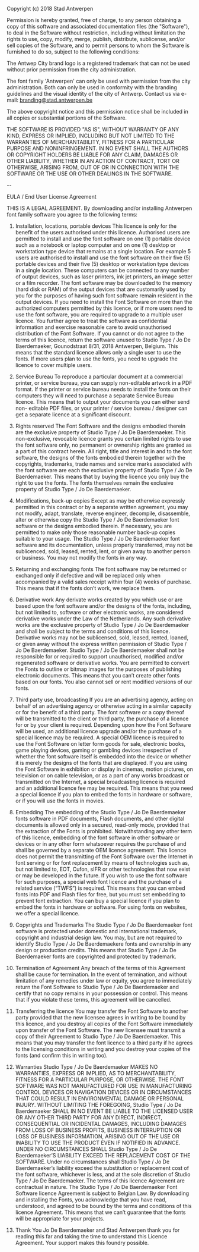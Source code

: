 Copyright (c) 2018 Stad Antwerpen

Permission is hereby granted, free of charge, to any person obtaining a copy
of this software and associated documentation files (the "Software"), to deal
in the Software without restriction, including without limitation the rights
to use, copy, modify, merge, publish, distribute, sublicense, and/or sell
copies of the Software, and to permit persons to whom the Software is
furnished to do so, subject to the following conditions:

The Antwep City brand logo is a registered trademark that can not be used
without prior permission from the city administration.

The font family 'Antwerpen' can only be used with permission from the city
administration. Both can only be used in conformity with the branding
guidelines and the visual identity of the city of Antwerp. Contact us via
e-mail: branding@stad.antwerpen.be

The above copyright notice and this permission notice shall be included in all
copies or substantial portions of the Software.

THE SOFTWARE IS PROVIDED "AS IS", WITHOUT WARRANTY OF ANY KIND, EXPRESS OR
IMPLIED, INCLUDING BUT NOT LIMITED TO THE WARRANTIES OF MERCHANTABILITY,
FITNESS FOR A PARTICULAR PURPOSE AND NONINFRINGEMENT. IN NO EVENT SHALL THE
AUTHORS OR COPYRIGHT HOLDERS BE LIABLE FOR ANY CLAIM, DAMAGES OR OTHER
LIABILITY, WHETHER IN AN ACTION OF CONTRACT, TORT OR OTHERWISE, ARISING FROM,
OUT OF OR IN CONNECTION WITH THE SOFTWARE OR THE USE OR OTHER DEALINGS IN THE
SOFTWARE.

--

EULA / End User License Agreement

THIS IS A LEGAL AGREEMENT. By downloading and/or installing
Antwerpen font family software you agree to the following terms:

1. Installation, locations, portable devices
This licence is only for the benefit of the users authorised under
this licence. Authorised users are permitted to install and use the
font software on one (1) portable device such as a notebook or
laptop computer and on one (1) desktop or workstation type device
that remains at a single location. For example 5 users are
authorised to install and use the font software on their five (5)
portable devices and their five (5) desktop or workstation type
devices in a single location. These computers can be connected to
any number of output devices, such as laser printers, ink jet
printers, an image setter or a film recorder. The font software may
be downloaded to the memory (hard disk or RAM) of the output devices
that are customarily used by you for the purposes of having such
font software remain resident in the output devices. If you need to
install the Font Software on more than the authorized computers
permitted by this licence, or if more users need to use the font
software, you are required to upgrade to a multiple user licence.
You further agree to treat the software as confidential information
and exercise reasonable care to avoid unauthorised distribution of
the Font Software. If you cannot or do not agree to the terms of
this licence, return the software unused to Studio Type / Jo De
Baerdemaeker, Gounodstraat 8/31, 2018 Antwerpen, Belgium.
This means that the standard licence allows only a single user to
use the fonts. If more users plan to use the fonts, you need to
upgrade the licence to cover multiple users.

2. Service Bureau
To reproduce a particular document at a commercial printer, or
service bureau, you can supply non-editable artwork in a PDF format.
If the printer or service bureau needs to install the fonts on their
computers they will need to purchase a separate Service Bureau
licence.
This means that to output your documents you can either send non-
editable PDF files, or your printer / service bureau / designer can
get a separate licence at a significant discount.

3. Rights reserved
The Font Software and the designs embodied therein are the exclusive
property of Studio Type / Jo De Baerdemaeker. This non-exclusive,
revocable licence grants you certain limited rights to use the font
software only, no permanent or ownership rights are granted as a
part of this contract herein. All right, title and interest in and
to the font software, the designs of the fonts embodied therein
together with the copyrights, trademarks, trade names and service
marks associated with the font software are each the exclusive
property of Studio Type / Jo De Baerdemaeker.
This means that by buying the licence you only buy the right to use
the fonts. The fonts themselves remain the exclusive property of
Studio Type / Jo De Baerdemaeker.

4. Modifications, back-up copies
Except as may be otherwise expressly permitted in this contract or
by a separate written agreement, you may not modify, adapt,
translate, reverse engineer, decompile, disassemble, alter or
otherwise copy the Studio Type / Jo De Baerdemaeker font software or
the designs embodied therein. If necessary, you are permitted to
make only those reasonable number back-up copies suitable to your
usage. The Studio Type / Jo De Baerdemaeker font software and its
documentation, unless properly transferred, may not be sublicenced,
sold, leased, rented, lent, or given away to another person or
business.
You may not modify the fonts in any way.

5. Returning and exchanging fonts
The font software may be returned or exchanged only if defective and
will be replaced only when accompanied by a valid sales receipt
within four (4) weeks of purchase.
This means that if the fonts donʼt work, we replace them.

6. Derivative work
Any derivate works created by you which use or are based upon the
font software and/or the designs of the fonts, including, but not
limited to, software or other electronic works, are considered
derivative works under the Law of the Netherlands. Any such
derivative works are the exclusive property of Studio Type / Jo De
Baerdemaeker and shall be subject to the terms and conditions of
this licence. Derivative works may not be sublicensed, sold, leased,
rented, loaned, or given away without the express written permission
of Studio Type / Jo De Baerdemaeker. Studio Type / Jo De
Baerdemaeker shall not be responsible for or required to support
unauthorised, modified and/or regenerated software or derivative
works. You are permitted to convert the Fonts to outline or bitmap
images for the purposes of publishing electronic documents.
This means that you canʼt create other fonts based on our fonts. You
also cannot sell or rent modified versions of our fonts.

7. Third party use, broadcasting
If you are an advertising agency, acting on behalf of an advertising
agency or otherwise acting in a similar capacity or for the benefit
of a third party. The font software or a copy thereof will be
transmitted to the client or third party, the purchase of a licence
for or by your client is required. Depending upon how the Font
Software will be used, an additional licence upgrade and/or the
purchase of a special licence may be required. A special OEM licence
is required to use the Font Software on letter form goods for sale,
electronic books, game playing devices, gaming or gambling devices
irrespective of whether the font software itself is embedded into
the device or whether it is merely the designs of the fonts that are
displayed. If you are using the Font Software in exhibition or
display in cinemas, motion pictures, on television or on cable
television, or as a part of any works broadcast or transmitted on
the Internet, a special broadcasting licence is required and an
additional licence fee may be required.
This means that you need a special licence if you plan to embed the
fonts in hardware or software, or if you will use the fonts in
movies.

8. Embedding
The embedding of the Studio Type / Jo De Baerdemaeker fonts software
in PDF documents, Flash documents, and other digital documents is
allowed only in a secured, read-only mode, provided that the
extraction of the Fonts is prohibited. Notwithstanding any other
term of this licence, embedding of the font software in other
software or devices or in any other form whatsoever requires the
purchase of and shall be governed by a separate OEM licence
agreement. This licence does not permit the transmitting of the Font
Software over the Internet in font serving or for font replacement
by means of technologies such as, but not limited to, EOT, Cufon,
sIFR or other technologies that now exist or may be developed in the
future. If you wish to use the font software for such purposes, a
special web font licence and the purchase of a related service
(“TWFS”) is required.
This means that you can embed fonts into PDF and Flash files for
free, but you must set embedding to prevent font extraction. You can
buy a special licence if you plan to embed the fonts in hardware or
software. For using fonts on websites, we offer a special licence.

9. Copyrights and Trademarks
The Studio Type / Jo De Baerdemaeker font software is protected
under domestic and international trademark, copyright and industrial
design law. You may, but are not required to identify Studio Type /
Jo De Baerdemaekere fonts and ownership in any design or production
credits.
This means that Studio Type / Jo De Baerdemaeker fonts are
copyrighted and protected by trademark.

10. Termination of Agreement
Any breach of the terms of this Agreement shall be cause for
termination. In the event of termination, and without limitation of
any remedies under law or equity, you agree to immediately return
the Font Software to Studio Type / Jo De Baerdemaeker and certify
that no copy remains in your possession or control.
This means that if you violate these terms, this agreement will be
cancelled.

11. Transferring the licence
You may transfer the Font Software to another party provided that
the new licensee agrees in writing to be bound by this licence, and
you destroy all copies of the Font Software immediately upon
transfer of the Font Software. The new licensee must transmit a copy
of their Agreement to Studio Type / Jo De Baerdemaeker.
This means that you may transfer the font licence to a third party
if he agrees to the licensing conditions in writing and you destroy
your copies of the fonts (and confirm this in writing too).

12. Warranties
Studio Type / Jo De Baerdemaeker MAKES NO WARRANTIES, EXPRESS OR
IMPLIED, AS TO MERCHANTABILITY, FITNESS FOR A PARTICULAR PURPOSE, OR
OTHERWISE. THE FONT SOFTWARE WAS NOT MANUFACTURED FOR USE IN
MANUFACTURING CONTROL DEVICES OR NAVIGATION DEVICES OR IN
CIRCUMSTANCES THAT COULD RESULT IN ENVIRONMENTAL DAMAGE OR PERSONAL
INJURY. WITHOUT LIMITING THE FOREGOING, Studio Type / Jo De
Baerdemaeker SHALL IN NO EVENT BE LIABLE TO THE LICENSED USER OR ANY
OTHER THIRD PARTY FOR ANY DIRECT, INDIRECT, CONSEQUENTIAL OR
INCIDENTAL DAMAGES, INCLUDING DAMAGES FROM LOSS OF BUSINESS PROFITS,
BUSINESS INTERRUPTION OR LOSS OF BUSINESS INFORMATION, ARISING OUT
OF THE USE OR INABILITY TO USE THE PRODUCT EVEN IF NOTIFIED IN
ADVANCE. UNDER NO CIRCUMSTANCES SHALL Studio Type / Jo De
Baerdemaeker’S LIABILITY EXCEED THE REPLACEMENT COST OF THE
SOFTWARE. Under no circumstances shall Studio Type / Jo De
Baerdemaeker’s liability exceed the substitution or replacement cost
of the font software, whichever is less, and at the sole discretion
of Studio Type / Jo De Baerdemaeker. The terms of this licence
Agreement are contractual in nature.
The Studio Type / Jo De Baerdemaeker Font Software licence Agreement
is subject to Belgian Law. By downloading and installing the Fonts,
you acknowledge that you have read, understood, and agreed to be
bound by the terms and conditions of this licence Agreement.
This means that we canʼt guarantee that the fonts will be
appropriate for your projects.

13. Thank You
Jo De Baerdemaeker and Stad Antwerpen thank you for reading this far
and taking the time to understand this Licence Agreement. Your
support makes this foundry possible.
